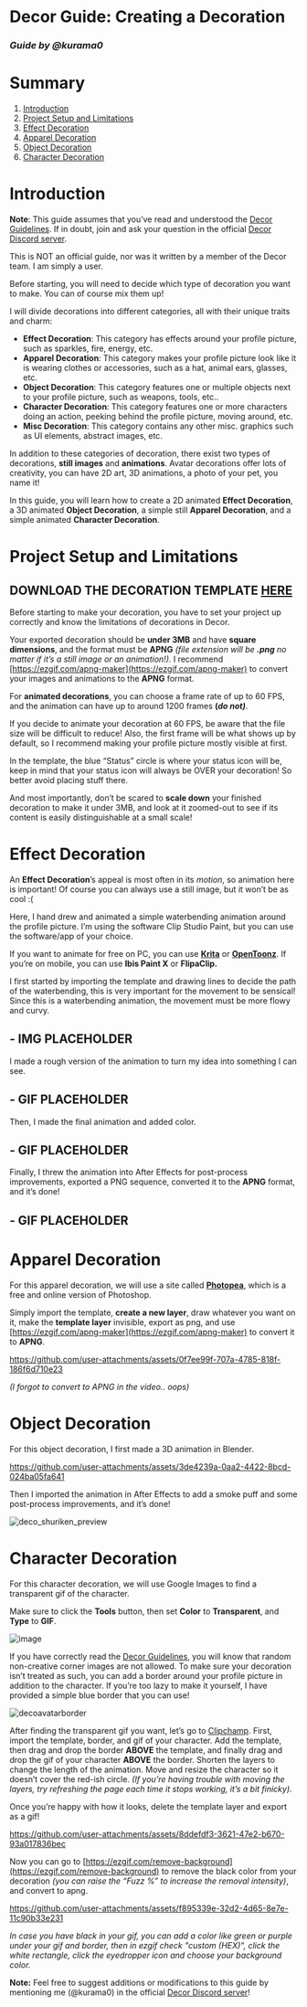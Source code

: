 # Decor Guide: **Creating a Decoration**

### *Guide by @kurama0*

# Summary

1. [Introduction](#introduction)  
2. [Project Setup and Limitations](#project-setup-and-limitations)  
3. [Effect Decoration](#effect-decoration)  
4. [Apparel Decoration](#apparel-decoration)  
5. [Object Decoration](#object-decoration)  
6. [Character Decoration](#character-decoration)

# Introduction

**Note**: This guide assumes that you’ve read and understood the [Decor Guidelines](https://github.com/decor-discord/.github/blob/main/GUIDELINES.md). If in doubt, join and ask your question in the official [Decor Discord server](https://discord.gg/dXp2SdxDcP).

This is NOT an official guide, nor was it written by a member of the Decor team. I am simply a user.

Before starting, you will need to decide which type of decoration you want to make. You can of course mix them up\!

I will divide decorations into different categories, all with their unique traits and charm:

- **Effect Decoration**: This category has effects around your profile picture, such as sparkles, fire, energy, etc.  
- **Apparel Decoration**: This category makes your profile picture look like it is wearing clothes or accessories, such as a hat, animal ears, glasses, etc.  
- **Object Decoration**: This category features one or multiple objects next to your profile picture, such as weapons, tools, etc..  
- **Character Decoration**: This category features one or more characters doing an action, peeking behind the profile picture, moving around, etc.  
- **Misc Decoration**: This category contains any other misc. graphics such as UI elements, abstract images, etc.

In addition to these categories of decoration, there exist two types of decorations, **still images** and **animations**. Avatar decorations offer lots of creativity, you can have 2D art, 3D animations, a photo of your pet, you name it\!

In this guide, you will learn how to create a 2D animated **Effect Decoration**, a 3D animated **Object Decoration**, a simple still **Apparel Decoration**, and a simple animated **Character Decoration**.

# Project Setup and Limitations

## DOWNLOAD THE DECORATION TEMPLATE **[HERE](https://raw.githubusercontent.com/decor-discord/.github/main/assets/template.png)**

Before starting to make your decoration, you have to set your project up correctly and know the limitations of decorations in Decor.

Your exported decoration should be **under 3MB** and have **square dimensions**, and the format must be **APNG** *(file extension will be **.png** no matter if it’s a still image or an animation\!).* I recommend [https://ezgif.com/apng-maker](https://ezgif.com/apng-maker) to convert your images and animations to the **APNG** format.

For **animated decorations**, you can choose a frame rate of up to 60 FPS, and the animation can have up to around 1200 frames **(*do not)***.

If you decide to animate your decoration at 60 FPS, be aware that the file size will be difficult to reduce\! Also, the first frame will be what shows up by default, so I recommend making your profile picture mostly visible at first.

In the template, the blue “Status” circle is where your status icon will be, keep in mind that your status icon will always be OVER your decoration\! So better avoid placing stuff there.

And most importantly, don’t be scared to **scale down** your finished decoration to make it under 3MB, and look at it zoomed-out to see if its content is easily distinguishable at a small scale\!


# Effect Decoration

An **Effect Decoration**’s appeal is most often in its *motion*, so animation here is important\! Of course you can always use a still image, but it won’t be as cool :(

Here, I hand drew and animated a simple waterbending animation around the profile picture. I’m using the software Clip Studio Paint, but you can use the software/app of your choice.

If you want to animate for free on PC, you can use [**Krita**](https://krita.org/en/download/) or [**OpenToonz**](https://opentoonz.github.io/e/#point). If you’re on mobile, you can use **Ibis Paint X** or **FlipaClip.**

I first started by importing the template and drawing lines to decide the path of the waterbending, this is very important for the movement to be sensical\! Since this is a waterbending animation, the movement must be more flowy and curvy.

## - IMG PLACEHOLDER

I made a rough version of the animation to turn my idea into something I can see.

## - GIF PLACEHOLDER

Then, I made the final animation and added color.

## - GIF PLACEHOLDER

Finally, I threw the animation into After Effects for post-process improvements, exported a PNG sequence, converted it to the **APNG** format, and it’s done\!

## - GIF PLACEHOLDER

# Apparel Decoration

For this apparel decoration, we will use a site called [**Photopea**](https://www.photopea.com/), which is a free and online version of Photoshop.

Simply import the template, **create a new layer**, draw whatever you want on it, make the **template layer** invisible, export as png, and use [https://ezgif.com/apng-maker](https://ezgif.com/apng-maker) to convert it to **APNG**.



https://github.com/user-attachments/assets/0f7ee99f-707a-4785-818f-186f6d710e23



*(I forgot to convert to APNG in the video.. oops)*

# Object Decoration

For this object decoration, I first made a 3D animation in Blender.


https://github.com/user-attachments/assets/3de4239a-0aa2-4422-8bcd-024ba05fa641


Then I imported the animation in After Effects to add a smoke puff and some post-process improvements, and it’s done\!

![deco_shuriken_preview](https://github.com/user-attachments/assets/85bbda07-8e4f-474c-825b-0855b8aedd02)

# Character Decoration

For this character decoration, we will use Google Images to find a transparent gif of the character.

Make sure to click the **Tools** button, then set **Color** to **Transparent**, and **Type** to **GIF**.

![image](https://github.com/user-attachments/assets/f6cfb916-f453-42a7-b7bf-21f032695ad4)


If you have correctly read the [Decor Guidelines](https://github.com/decor-discord/.github/blob/main/GUIDELINES.md), you will know that random non-creative corner images are not allowed. To make sure your decoration isn’t treated as such, you can add a border around your profile picture in addition to the character. If you’re too lazy to make it yourself, I have provided a simple blue border that you can use\!

![decoavatarborder](https://github.com/user-attachments/assets/4b5470c5-a4af-4d24-a0c6-f41bc7464e3f)


After finding the transparent gif you want, let’s go to [Clipchamp](https://app.clipchamp.com/). First, import the template, border, and gif of your character. Add the template, then drag and drop the border **ABOVE** the template, and finally drag and drop the gif of your character **ABOVE** the border. Shorten the layers to change the length of the animation. Move and resize the character so it doesn’t cover the red-ish circle. *(If you’re having trouble with moving the layers, try refreshing the page each time it stops working, it’s a bit finicky).*

Once you’re happy with how it looks, delete the template layer and export as a gif\!

https://github.com/user-attachments/assets/8ddefdf3-3621-47e2-b670-93a017836bec



Now you can go to [https://ezgif.com/remove-background](https://ezgif.com/remove-background) to remove the black color from your decoration *(you can raise the “Fuzz %” to increase the removal intensity)*, and convert to apng.

https://github.com/user-attachments/assets/f895339e-32d2-4d65-8e7e-11c90b33e231

*In case you have black in your gif, you can add a color like green or purple under your gif and border, then in ezgif check "custom (HEX)", click the white rectangle, click the eyedropper icon and choose your background color.*



**Note:** Feel free to suggest additions or modifications to this guide by mentioning me (@kurama0) in the official [Decor Discord server](https://discord.gg/dXp2SdxDcP)\!
